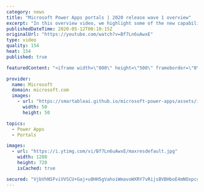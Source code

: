 ```yaml
---
category: news
title: "Microsoft Power Apps portals | 2020 release wave 1 overview"
excerpt: "In this overview video, we highlight some of the new capabilities included in the latest update to Microsoft Power Apps portals.     Here are the capabilities covered:   •    Power BI integration, so you can quickly add Power BI reports, tables, and dashboards to your portals without coding.  •    Themes"
publishedDateTime: 2020-05-12T00:10:15Z
originalUrl: "https://youtube.com/watch?v=Bf7Ln6uAwxE"
type: video
quality: 154
heat: 154
published: true

featuredContent: "<iframe width=\"800\" height=\"500\" frameborder=\"0\" src=\"https://www.youtube.com/embed/Bf7Ln6uAwxE\" allow=\"accelerometer; autoplay; encrypted-media; gyroscope; picture-in-picture\" allowfullscreen></iframe>"

provider:
  name: Microsoft
  domain: microsoft.com
  images:
    - url: "https://smartableai.github.io/microsoft-power-apps/assets/images/organizations/microsoft.com-50x50.jpg"
      width: 50
      height: 50

topics:
  - Power Apps
  - Portals

images:
  - url: "https://i.ytimg.com/vi/Bf7Ln6uAwxE/maxresdefault.jpg"
    width: 1280
    height: 720
    isCached: true

secured: "VjbVhNSFviVVSCU+Gaj+u0HH5gVahoiWmavoWXRY7vRijsBVBHboE4mNOxpcdlII/c2Zm0Fx4f5ZVewPFjMdokVJgoBcN382bIxvQPccgIvExxqL5rJi8ktNnmsCssd4x2nO4N+aLrYqVEf2FIwwbPFRbfevkZZwbIghpI94XbJI+NB7J7AOPce/q0ozsJI1OJneb+KFNouwk7EefM62odqivYpggBPuJMrO3zW8xhcjrFwOIqtgg5f9Tl9YJmGOBtVc1dqac2Dyk2Pzw7rM+xqsxl7OduViHlU1PHdZNZMu/GbataYmUppGRme08x3wNQFe7hhxb/OxTawY6vouCjQ+3iDkINeJ0Zy64P+Fx4Ph3frbrtuCSj9k2K/zdrRrTXzc5Br9COVgB2BO+6LXspavDSWh0x1r+fIKqhzmFvABgNdUb+TVcHqF/8GACjyc;Cf2aTMBsMWXN/34NZ6xQxA=="
---
```


